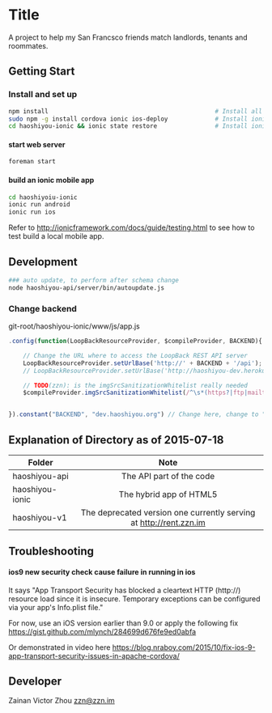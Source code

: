 # Title

A project to help my San Francsco friends match landlords, tenants and roommates.

## Getting Start
### Install and set up
```bash
npm install                                              # Install all npm package defined in package.json
sudo npm -g install cordova ionic ios-deploy             # Install ionic and cordova
cd haoshiyou-ionic && ionic state restore                # Install ionic plugins
```

#### start web server
```bash
foreman start
```

#### build an ionic mobile app

```bash
cd haoshiyoiu-ionic
ionic run android
ionic run ios
``` 
Refer to http://ionicframework.com/docs/guide/testing.html to see how to test build a local mobile app.
## Development
``` bash
### auto update, to perform after schema change
node haoshiyou-api/server/bin/autoupdate.js
```
### Change  backend
git-root/haoshiyou-ionic/www/js/app.js
```javascript
.config(function(LoopBackResourceProvider, $compileProvider, BACKEND){

    // Change the URL where to access the LoopBack REST API server
    LoopBackResourceProvider.setUrlBase('http://' + BACKEND + '/api');
    // LoopBackResourceProvider.setUrlBase('http://haoshiyou-dev.herokuapp.com/api');

    // TODO(zzn): is the imgSrcSanitizationWhitelist really needed
    $compileProvider.imgSrcSanitizationWhitelist(/^\s*(https?|ftp|mailto|content|file|assets-library):/);


}).constant("BACKEND", "dev.haoshiyou.org") // Change here, change to "localhost:5000"
```
## Explanation of Directory as of 2015-07-18

|    Folder        | Note                                                               | 
|------------------|:------------------------------------------------------------------:| 
| haoshiyou-api    | The API part of the code                                           | 
| haoshiyou-ionic  | The hybrid app of HTML5                                            | 
| haoshiyou-v1     | The deprecated version one currently serving at http://rent.zzn.im |

## Troubleshooting
#### ios9 new security check cause failure in running in ios 
It says "App Transport Security has blocked a cleartext HTTP (http://) resource load since it is
insecure. Temporary exceptions can be configured via your app's Info.plist file."

For now, use an iOS version earlier than 9.0 or apply the following fix
https://gist.github.com/mlynch/284699d676fe9ed0abfa

Or demonstrated in video here
https://blog.nraboy.com/2015/10/fix-ios-9-app-transport-security-issues-in-apache-cordova/

## Developer

Zainan Victor Zhou <zzn@zzn.im>
